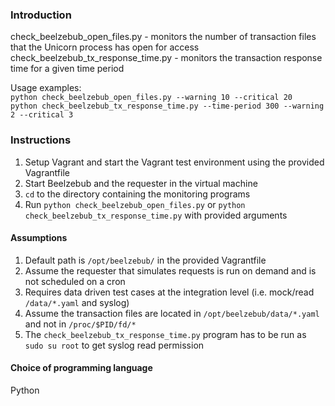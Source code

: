 ### Introduction
check_beelzebub_open_files.py - monitors the number of transaction files that the Unicorn process has open for access  
check_beelzebub_tx_response_time.py - monitors the transaction response time for a given time period  

Usage examples:  
`python check_beelzebub_open_files.py --warning 10 --critical 20`  
`python check_beelzebub_tx_response_time.py --time-period 300 --warning 2 --critical 3`  

### Instructions
  1) Setup Vagrant and start the Vagrant test environment using the provided Vagrantfile  
  2) Start Beelzebub and the requester in the virtual machine  
  3) `cd` to the directory containing the monitoring programs  
  4) Run `python check_beelzebub_open_files.py` or `python check_beelzebub_tx_response_time.py` with provided arguments  
  
#### Assumptions
  1) Default path is `/opt/beelzebub/` in the provided Vagrantfile  
  2) Assume the requester that simulates requests is run on demand and is not scheduled on a cron  
  3) Requires data driven test cases at the integration level (i.e. mock/read `/data/*.yaml` and syslog)  
  4) Assume the transaction files are located in `/opt/beelzebub/data/*.yaml` and not in `/proc/$PID/fd/*`  
  5) The `check_beelzebub_tx_response_time.py` program has to be run as `sudo su root` to get syslog read permission  

#### Choice of programming language
Python
